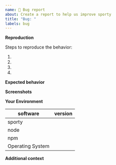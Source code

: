 ```yaml
---
name: 🐞 Bug report
about: Create a report to help us improve sporty
title: "Bug: "
labels: bug
---
```


<!--- Provide a clear and concise description of what the bug is. -->

**Reproduction**

Steps to reproduce the behavior:

1. 
2. 
3. 
4. 

**Expected behavior**

<!--- If you're suggesting a change/improvement, tell us how it should work -->
<!--- If fetch is behaving incorrectly, please include a link to the spec or documentation that supports that your expected behavior is correct. -->

**Screenshots**

<!--- If applicable, add screenshots to help explain your problem. -->

**Your Environment**

<!--- Include as many relevant details about the environment you experienced the bug in -->

| software                     | version
| ---------------------------- | -------
| sporty           |
| node             			   |
| npm              			   |
| Operating System 			   |

**Additional context**

<!--- Add any other context about the problem here. -->
